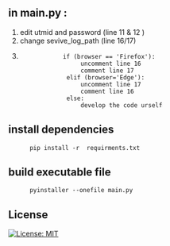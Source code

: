 ## in main.py :
1. edit utmid and password (line 11 & 12 )
2. change sevive_log_path (line 16/17)
3.                 if (browser == 'Firefox'):
                        uncomment line 16
                        comment line 17
                    elif (browser='Edge'):
                        uncomment line 17
                        comment line 16
                    else:
                        develop the code urself

## install dependencies
          pip install -r  requirments.txt          
         
## build  executable file
          pyinstaller --onefile main.py

## License
[![License: MIT](https://img.shields.io/badge/License-MIT-yellow.svg)](https://github.com/chunkeat99/utm_wifi_login/blob/main/LICENSE)
